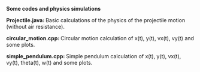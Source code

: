 <b> Some codes and physics simulations </b>

<b> Projectile.java: </b> Basic calculations of the physics of the projectile motion (without air resistance).

<b> circular_motion.cpp: </b> Circular motion calculation of x(t), y(t), vx(t), vy(t) and some plots.

<b> simple_pendulum.cpp: </b> Simple pendulum calculation of x(t), y(t), vx(t), vy(t), theta(t), w(t) and some plots.
